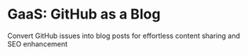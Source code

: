# GaaS: GitHub as a Blog

Convert GitHub issues into blog posts for effortless content sharing and SEO enhancement
